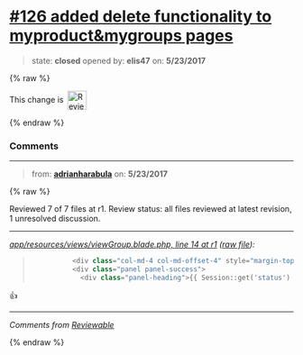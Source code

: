 # [\#126 added delete functionality to myproduct&mygroups pages](https://github.com/adrianharabula/condr/pull/126)

> state: **closed** opened by: **elis47** on: **5/23/2017**

{% raw %}


<!-- Reviewable:start -->
This change is [<img src="https://reviewable.io/review_button.svg" height="34" align="absmiddle" alt="Reviewable"/>](https://reviewable.io/reviews/adrianharabula/condr/126)
<!-- Reviewable:end -->

{% endraw %}


### Comments

---
> from: [**adrianharabula**](https://github.com/adrianharabula/condr/pull/126#issuecomment-303416425) on: **5/23/2017**

{% raw %}




Reviewed 7 of 7 files at r1.
Review status: all files reviewed at latest revision, 1 unresolved discussion.

---

*[app/resources/views/viewGroup.blade.php, line 14 at r1](https://reviewable.io:443/reviews/adrianharabula/condr/126#-KkpheFc-WwVBHI7lVUu:-KkpheFc-WwVBHI7lVUv:b-8fx2u7) ([raw file](https://github.com/adrianharabula/condr/blob/1abad5351a94e3625e5df8f2f60d5c370ba607cf/app/resources/views/viewGroup.blade.php#L14)):*
> ```PHP
>       	<div class="col-md-4 col-md-offset-4" style="margin-top: 40px;">
>         	<div class="panel panel-success">
>             <div class="panel-heading">{{ Session::get('status') }}</div>
> ```

:+1: 

---


*Comments from [Reviewable](https://reviewable.io:443/reviews/adrianharabula/condr/126)*
<!-- Sent from Reviewable.io -->

{% endraw %}
